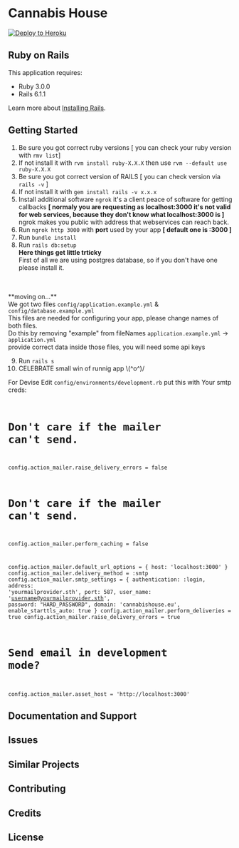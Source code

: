Cannabis House
================

[![Deploy to Heroku](https://www.herokucdn.com/deploy/button.png)](https://heroku.com/deploy)


Ruby on Rails
-------------

This application requires:

- Ruby 3.0.0
- Rails 6.1.1

Learn more about [Installing Rails](http://railsapps.github.io/installing-rails.html).

Getting Started
---------------------
1. Be sure you got correct ruby versions [ you can check your ruby version with <code>rmv list</code>]
2. If not install it with <code>rvm install ruby-X.X.X</code> then use <code>rvm --default use ruby-X.X.X</code>
3. Be sure you got correct version of RAILS [ you can check version via <code>rails -v</code> ]
4. If not install it with <code>gem install rails -v x.x.x</code>
5. Install additional software <code>ngrok</code> it's a client peace of software for getting callbacks __[ normaly you are requesting as localhost:3000 it's not valid for web services, because they don't know what localhost:3000 is ]__ ngrok makes you public with address that webservices can reach back.
6. Run <code>ngrok http 3000</code> with **port** used by your app **[ default one is :3000 ]**
7. Run <code>bundle install</code>
8. Run <code>rails db:setup</code> 
<br>**Here things get little trticky**
<br>First of all we are using postgres database, so if you don't have one please install it.
<br> 
<br> **moving on...**
<br>We got two files <code>config/application.example.yml</code> & <code>config/database.example.yml</code>
<br>This files are needed for configuring your app, please change names of both files.
<br> Do this by removing "example" from fileNames <code>application.example.yml</code> -> <code>application.yml</code>
<br> provide correct data inside those files, you will need some api keys

9. Run <code>rails s</code>
10. CELEBRATE small win of runnig app \\(^o^)/


For Devise
Edit <code>config/environments/development.rb</code>
put this with Your smtp creds:
<code>
  # Don't care if the mailer can't send.
  config.action_mailer.raise_delivery_errors = false

  # Don't care if the mailer can't send.
  config.action_mailer.perform_caching = false

  config.action_mailer.default_url_options = { host: 'localhost:3000' }
  config.action_mailer.delivery_method     = :smtp
  config.action_mailer.smtp_settings       = {
    authentication: :login,
    address:        'yourmailprovider.sth',
    port:           587,
    user_name:      'username@yourmailprovider.sth',
    password:       "HARD_PASSWORD",
    domain:         'cannabishouse.eu',
    enable_starttls_auto: true 
  }
  config.action_mailer.perform_deliveries = true
  config.action_mailer.raise_delivery_errors = true
  # Send email in development mode?
  config.action_mailer.asset_host = 'http://localhost:3000'
</code>

Documentation and Support
-------------------------

Issues
-------------

Similar Projects
----------------

Contributing
------------

Credits
-------

License
-------
